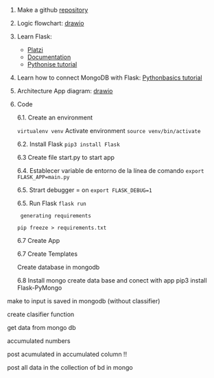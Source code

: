 1. Make a github [repository](https://github.com/isabelyb/apalabrados) 
2. Logic flowchart: [drawio](https://app.diagrams.net/)
3. Learn Flask: 
    * [Platzi](https://platzi.com/clases/flask/)
    * [Documentation](https://palletsprojects.com/p/flask/)
    * [Pythonise tutorial](https://pythonise.com/series/learning-flask/flask-application-structure)
4. Learn how to connect MongoDB with Flask:
    [Pythonbasics tutorial](https://pythonbasics.org/flask-mongodb/)
5. Architecture App diagram: [drawio](https://app.diagrams.net/)

6. Code  

    6.1. Create an environment 

    ```virtualenv venv```
    Activate environment
    ```source venv/bin/activate```

    6.2. Install Flask
    ```pip3 install Flask```
    
    6.3 Create file start.py to start app

    6.4. Establecer variable de entorno de la línea de comando
    ```export FLASK_APP=main.py```

    6.5. Strart debugger = on
    ```export FLASK_DEBUG=1```

    6.5. Run Flask
        ```flask run```

        generating requirements

    ```pip freeze > requirements.txt```


    6.7 Create App

    6.7 Create Templates

     Create database in mongodb

    6.8 Install mongo create data base and conect with app
    pip3 install Flask-PyMongo


make to input is saved in mongodb (without classifier)

create clasifier function

get data from mongo db

accumulated numbers

post acumulated in accumulated column !!

post all data in the collection of bd in mongo



